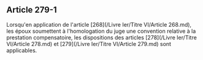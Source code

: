 Article 279-1
----
Lorsqu'en application de l'article [268](/Livre Ier/Titre VI/Article 268.md), les époux soumettent à l'homologation du
juge une convention relative à la prestation compensatoire, les dispositions des
articles [278](/Livre Ier/Titre VI/Article 278.md) et [279](/Livre Ier/Titre VI/Article 279.md) sont applicables.
